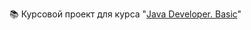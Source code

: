 📚 Курсовой проект для курса "<a href="https://otus.ru/lessons/java-basic/?utm_source=github&utm_medium=free&utm_campaign=otus" rel="nofollow">Java Developer. Basic</a>"
